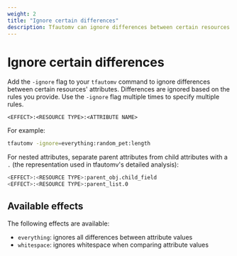```yaml
---
weight: 2
title: "Ignore certain differences"
description: Tfautomv can ignore differences between certain resources' attributes, based on rules you provide.
---
```


# Ignore certain differences

Add the `-ignore` flag to your `tfautomv` command to ignore differences between
certain resources' attributes. Differences are ignored based on the rules you
provide. Use the `-ignore` flag multiple times to specify multiple rules.

```plaintext
<EFFECT>:<RESOURCE TYPE>:<ATTRIBUTE NAME>
```

For example:

```bash
tfautomv -ignore=everything:random_pet:length
```

For nested attributes, separate parent attributes from child attributes with a
`.` (the representation used in tfautomv's detailed analysis):

```bash
<EFFECT>:<RESOURCE TYPE>:parent_obj.child_field
<EFFECT>:<RESOURCE TYPE>:parent_list.0
```

## Available effects

The following effects are available:

- `everything`: ignores all differences between attribute values
- `whitespace`: ignores whitespace when comparing attribute values

